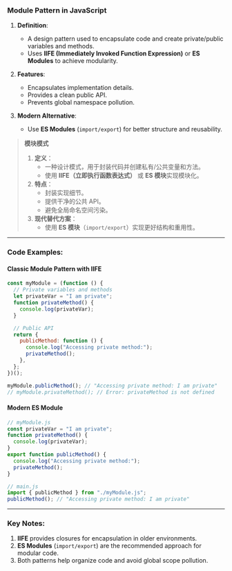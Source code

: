 ### Module Pattern in JavaScript

<audio src="C:\Users\10691\Downloads\Definition_  A .mp3"></audio>

1. **Definition**:  
   - A design pattern used to encapsulate code and create private/public variables and methods.
   - Uses **IIFE (Immediately Invoked Function Expression)** or **ES Modules** to achieve modularity.

2. **Features**:  
   - Encapsulates implementation details.  
   - Provides a clean public API.  
   - Prevents global namespace pollution.

3. **Modern Alternative**:  
   - Use **ES Modules** (`import/export`) for better structure and reusability.

> **模块模式**  
>
> <audio src="C:\Users\10691\Downloads\定义,  一种设计模式，用于封.mp3"></audio>
>
> 1. **定义**：  
>    - 一种设计模式，用于封装代码并创建私有/公共变量和方法。  
>    - 使用 **IIFE（立即执行函数表达式）** 或 **ES 模块**实现模块化。  
> 2. **特点**：  
>    - 封装实现细节。  
>    - 提供干净的公共 API。  
>    - 避免全局命名空间污染。  
> 3. **现代替代方案**：  
>    - 使用 **ES 模块**（`import/export`）实现更好结构和重用性。

---

### Code Examples:

#### **Classic Module Pattern with IIFE**

<audio src="C:\Users\10691\Downloads\这段代码展示了模块模式的使用，.mp3"></audio>

```javascript
const myModule = (function () {
  // Private variables and methods
  let privateVar = "I am private";
  function privateMethod() {
    console.log(privateVar);
  }

  // Public API
  return {
    publicMethod: function () {
      console.log("Accessing private method:");
      privateMethod();
    },
  };
})();

myModule.publicMethod(); // "Accessing private method: I am private"
// myModule.privateMethod(); // Error: privateMethod is not defined
```

#### **Modern ES Module**

<audio src="C:\Users\10691\Downloads\这段代码展示了如何使用ES模块.mp3"></audio>

```javascript
// myModule.js
const privateVar = "I am private";
function privateMethod() {
  console.log(privateVar);
}
export function publicMethod() {
  console.log("Accessing private method:");
  privateMethod();
}

// main.js
import { publicMethod } from "./myModule.js";
publicMethod(); // "Accessing private method: I am private"
```

---

### Key Notes:

<audio src="C:\Users\10691\Downloads\1. __IIFE__ pro.mp3"></audio>

1. **IIFE** provides closures for encapsulation in older environments.  
2. **ES Modules** (`import/export`) are the recommended approach for modular code.  
3. Both patterns help organize code and avoid global scope pollution.